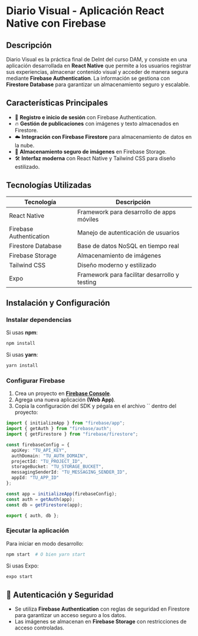#  Diario Visual - Aplicación React Native con Firebase

##  Descripción

Diario Visual es la práctica final de DeInt del curso DAM, y consiste en una aplicación desarrollada en **React Native** que permite a los usuarios registrar sus experiencias, almacenar contenido visual y acceder de manera segura mediante **Firebase Authentication**. La información se gestiona con **Firestore Database** para garantizar un almacenamiento seguro y escalable.

##  **Características Principales**

- 📲 **Registro e inicio de sesión** con Firebase Authentication.
- 🔥 **Gestión de publicaciones** con imágenes y texto almacenados en Firestore.
- ☁️ **Integración con Firebase Firestore** para almacenamiento de datos en la nube.
- 💾 **Almacenamiento seguro de imágenes** en Firebase Storage.
- 🛠 **Interfaz moderna** con React Native y Tailwind CSS para diseño estilizado.

##  **Tecnologías Utilizadas**

| Tecnología              | Descripción                                   |
| ----------------------- | --------------------------------------------- |
| React Native            | Framework para desarrollo de apps móviles     |
| Firebase Authentication | Manejo de autenticación de usuarios           |
| Firestore Database      | Base de datos NoSQL en tiempo real            |
| Firebase Storage        | Almacenamiento de imágenes                    |
| Tailwind CSS            | Diseño moderno y estilizado                   |
| Expo                    | Framework para facilitar desarrollo y testing |

##  **Instalación y Configuración**

###  **Instalar dependencias**

Si usas **npm**:

```sh
npm install
```

Si usas **yarn**:

```sh
yarn install
```

###  **Configurar Firebase**

1. Crea un proyecto en [**Firebase Console**](https://console.firebase.google.com/).
2. Agrega una nueva aplicación **(Web App)**.
3. Copia la configuración del SDK y pégala en el archivo `` dentro del proyecto:

```ts
import { initializeApp } from "firebase/app";
import { getAuth } from "firebase/auth";
import { getFirestore } from "firebase/firestore";

const firebaseConfig = {
  apiKey: "TU_API_KEY",
  authDomain: "TU_AUTH_DOMAIN",
  projectId: "TU_PROJECT_ID",
  storageBucket: "TU_STORAGE_BUCKET",
  messagingSenderId: "TU_MESSAGING_SENDER_ID",
  appId: "TU_APP_ID"
};

const app = initializeApp(firebaseConfig);
const auth = getAuth(app);
const db = getFirestore(app);

export { auth, db };
```

###  **Ejecutar la aplicación**

Para iniciar en modo desarrollo:

```sh
npm start  # O bien yarn start
```

Si usas Expo:

```sh
expo start
```

## 🔐 **Autenticación y Seguridad**

- Se utiliza **Firebase Authentication** con reglas de seguridad en Firestore para garantizar un acceso seguro a los datos.
- Las imágenes se almacenan en **Firebase Storage** con restricciones de acceso controladas.
